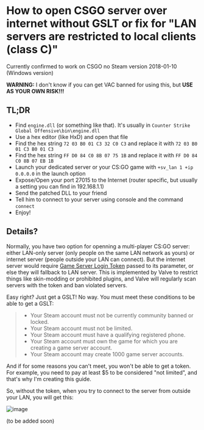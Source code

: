 # How to open CSGO server over internet without GSLT or fix for "LAN servers are restricted to local clients (class C)"

Currently confirmed to work on CSGO no Steam version 2018-01-10 (Windows version)

**WARNING:** I don't know if you can get VAC banned for using this, but **USE AS YOUR OWN RISK!!!**

## TL;DR
- Find `engine.dll` (or something like that). It's usually in `Counter Strike Global Offensive\bin\engine.dll`
- Use a hex editor (like HxD) and open that file
- Find the hex string `72 03 B0 01 C3 32 C0 C3` and replace it with `72 03 B0 01 C3 B0 01 C3`
- Find the hex string `FF D0 84 C0 8B 07 75 1B` and replace it with `FF D0 84 C0 8B 07 EB 1B`
- Launch your dedicated server or your CS:GO game with `+sv_lan 1 +ip 0.0.0.0` in the launch option
- Expose/Open your port 27015 to the Internet (router specific, but usually a setting you can find in 192.168.1.1)
- Send the patched DLL to your friend
- Tell him to connect to your server using console and the command `connect`
- Enjoy!

## Details?
Normally, you have two option for openning a multi-player CS:GO server: either LAN-only server (only people on the same LAN network as yours) or internet server (people outside your LAN can connect). But the internet server would require [Game Server Login Token](https://steamcommunity.com/dev/managegameservers) passed to its parameter, or else they will fallback to LAN server. This is implemented by Valve to restrict things like skin-modding or prohibited plugins, and Valve will regularly scan servers with the token and ban violated servers.

Easy right? Just get a GSLT! No way. You must meet these conditions to be able to get a GSLT:

> - Your Steam account must not be currently community banned or locked.
> - Your Steam account must not be limited.
> - Your Steam account must have a qualifying registered phone.
> - Your Steam account must own the game for which you are creating a game server account.
> - Your Steam account may create 1000 game server accounts.

And if for some reasons you can't meet, you won't be able to get a token. For example, you need to pay at least $5 to be considered "not limited", and that's why I'm creating this guide.

So, without the token, when you try to connect to the server from outside your LAN, you will get this:

![image](https://github.com/user-attachments/assets/64138fea-ebec-4a9c-b66b-a54157dda0f1)

(to be added soon)
